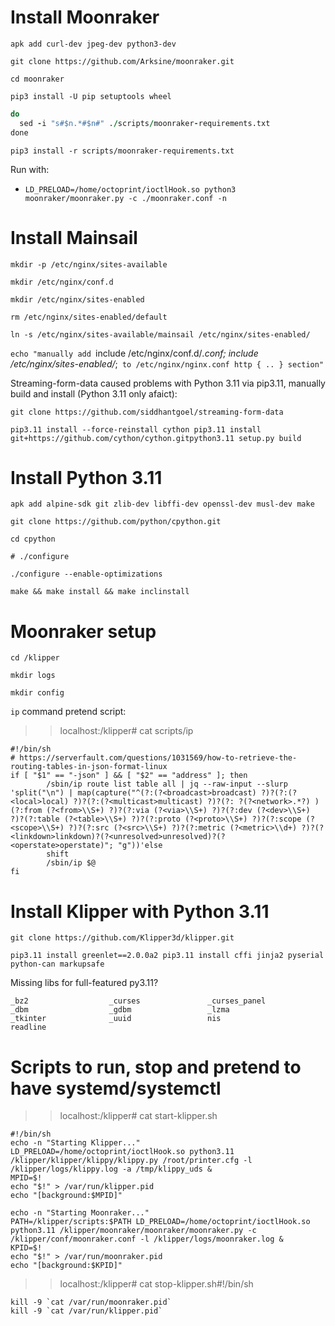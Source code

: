 



# Install Moonraker
`apk add curl-dev jpeg-dev python3-dev`

`git clone https://github.com/Arksine/moonraker.git`

`cd moonraker`

`pip3 install -U pip setuptools wheel`

```for n in tornado pyserial pillow lmdb libnacl paho-mqtt pycurl streaming-form-data
do
  sed -i "s#$n.*#$n#" ./scripts/moonraker-requirements.txt
done
```

`pip3 install -r scripts/moonraker-requirements.txt`


Run with:
- `LD_PRELOAD=/home/octoprint/ioctlHook.so python3 moonraker/moonraker.py -c ./moonraker.conf -n`


# Install Mainsail

`mkdir -p /etc/nginx/sites-available`

`mkdir /etc/nginx/conf.d`

`mkdir /etc/nginx/sites-enabled`

`rm /etc/nginx/sites-enabled/default`

`ln -s /etc/nginx/sites-available/mainsail /etc/nginx/sites-enabled/`

`echo "manually add `include /etc/nginx/conf.d/*.conf; include /etc/nginx/sites-enabled/*;` to /etc/nginx/nginx.conf http { .. } section"`



Streaming-form-data caused problems with Python 3.11 via pip3.11, manually build and install (Python 3.11 only afaict): 

`git clone https://github.com/siddhantgoel/streaming-form-data`

`pip3.11 install --force-reinstall cython pip3.11 install git+https://github.com/cython/cython.gitpython3.11 setup.py build`

# Install Python 3.11
`apk add alpine-sdk git zlib-dev libffi-dev openssl-dev musl-dev make`

`git clone https://github.com/python/cpython.git`

`cd cpython`

`# ./configure`

`./configure --enable-optimizations`

`make && make install && make inclinstall`

# Moonraker setup
`cd /klipper`

`mkdir logs`

`mkdir config`

`ip` command pretend script:

>> localhost:/klipper# cat scripts/ip 

```
#!/bin/sh
# https://serverfault.com/questions/1031569/how-to-retrieve-the-routing-tables-in-json-format-linux
if [ "$1" == "-json" ] && [ "$2" == "address" ]; then
        /sbin/ip route list table all | jq --raw-input --slurp 'split("\n") | map(capture("^(?:(?<broadcast>broadcast) ?)?(?:(?<local>local) ?)?(?:(?<multicast>multicast) ?)?(?: ?(?<network>.*?) )(?:from (?<from>\\S+) ?)?(?:via (?<via>\\S+) ?)?(?:dev (?<dev>\\S+) ?)?(?:table (?<table>\\S+) ?)?(?:proto (?<proto>\\S+) ?)?(?:scope (?<scope>\\S+) ?)?(?:src (?<src>\\S+) ?)?(?:metric (?<metric>\\d+) ?)?(?<linkdown>linkdown)?(?<unresolved>unresolved)?(?<operstate>operstate)"; "g"))'else
        shift
        /sbin/ip $@
fi
```

# Install Klipper with Python 3.11

`git clone https://github.com/Klipper3d/klipper.git`

`pip3.11 install greenlet==2.0.0a2 pip3.11 install cffi jinja2 pyserial python-can markupsafe`


Missing libs for full-featured py3.11?
```
_bz2                  _curses               _curses_panel      
_dbm                  _gdbm                 _lzma              
_tkinter              _uuid                 nis                
readline      
```

# Scripts to run, stop and pretend to have systemd/systemctl

>> localhost:/klipper# cat start-klipper.sh

```
#!/bin/sh
echo -n "Starting Klipper..."
LD_PRELOAD=/home/octoprint/ioctlHook.so python3.11 /klipper/klipper/klippy/klippy.py /root/printer.cfg -l /klipper/logs/klippy.log -a /tmp/klippy_uds &
MPID=$!
echo "$!" > /var/run/klipper.pid
echo "[background:$MPID]"

echo -n "Starting Moonraker..."
PATH=/klipper/scripts:$PATH LD_PRELOAD=/home/octoprint/ioctlHook.so python3.11 /klipper/moonraker/moonraker/moonraker.py -c /klipper/conf/moonraker.conf -l /klipper/logs/moonraker.log &
KPID=$!
echo "$!" > /var/run/moonraker.pid
echo "[background:$KPID]"
```

>> localhost:/klipper# cat stop-klipper.sh#!/bin/sh
```
kill -9 `cat /var/run/moonraker.pid`
kill -9 `cat /var/run/klipper.pid`
```
